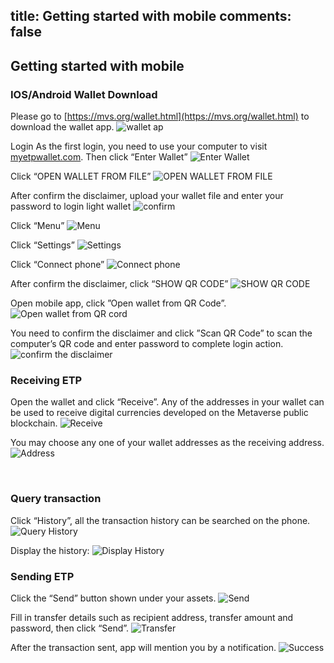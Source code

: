 title: Getting started with mobile
comments: false
---

## Getting started with mobile
### IOS/Android Wallet Download
Please go to [https://mvs.org/wallet.html](https://mvs.org/wallet.html) to download the wallet app.
![wallet ap](/images/i/E11jVFc.png)

Login
As the first login, you need to use your computer to visit [myetpwallet.com](https://www.myetpwallet.com/). Then click “Enter Wallet” 
![Enter Wallet](/images/i/bC4BuRr.png)

Click “OPEN WALLET FROM FILE”
![OPEN WALLET FROM FILE](/images/i/8eX0p2p.png)

After confirm the disclaimer, upload your wallet file and enter your password to login light wallet
![confirm](/images/i/gJ18zVi.png)

Click “Menu” 
![Menu](/images/i/dAPh0rE.png)

Click “Settings”
![Settings](/images/i/m20SBYm.png)

Click “Connect phone”
![Connect phone](/images/i/pHrtNTe.png)

After confirm the disclaimer, click “SHOW QR CODE”
![SHOW QR CODE](/images/i/m9U3iJ8.png)

Open mobile app, click ”Open wallet from QR Code”.  
![Open wallet from QR cord](/images/i/NmlkWIB.jpg)

You need to confirm the disclaimer and click ”Scan QR Code” to scan the computer’s QR code and enter password to complete login action.
![confirm the disclaimer](/images/i/JAMMZL0.png)


### Receiving ETP
Open the wallet and click “Receive”. Any of the addresses in your wallet can be used to receive digital currencies developed on the Metaverse public blockchain. 
![Receive](/images/i/sIivBQU.jpg)

You may choose any one of your wallet addresses as the receiving address.
![Address](/images/i/DAoh8Bz.jpg)

 
### Query transaction
Click “History”, all the transaction history can be searched on the phone.    
![Query History](/images/i/VTUq2yJ.jpg)

Display the history:
![Display History](/images/i/7ol65Jg.jpg)

### Sending ETP
Click the “Send” button shown under your assets. 
![Send](/images/i/AQPLXRQ.jpg)

Fill in transfer details such as recipient address, transfer amount and password, then click “Send”.
![Transfer](/images/i/nGyRHUZ.jpg)

After the transaction sent, app will mention you by a notification.
![Success](/images/i/VTXBQwU.jpg)
